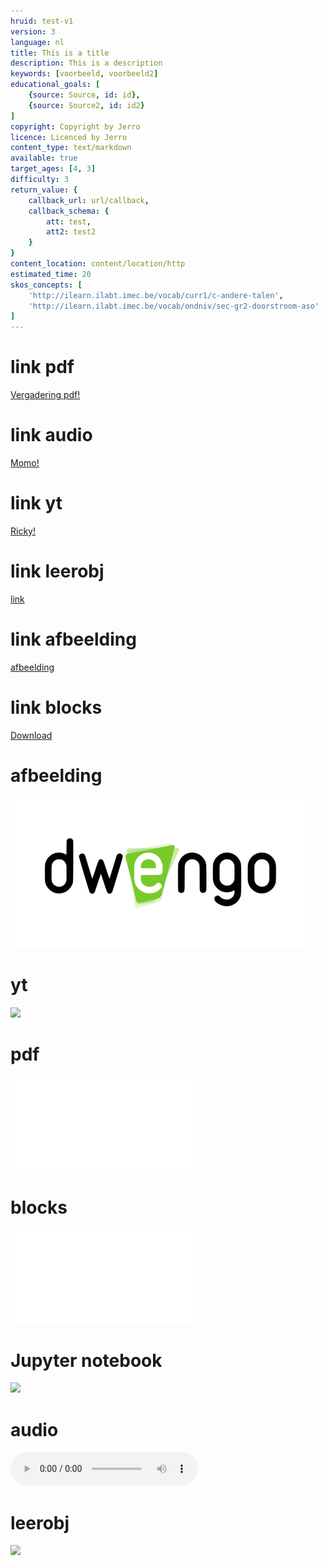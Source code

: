 ```yaml
---
hruid: test-v1
version: 3
language: nl
title: This is a title
description: This is a description
keywords: [voorbeeld, voorbeeld2]
educational_goals: [
    {source: Source, id: id}, 
    {source: Source2, id: id2}
]
copyright: Copyright by Jerro
licence: Licenced by Jerro
content_type: text/markdown
available: true
target_ages: [4, 3]
difficulty: 3
return_value: {
    callback_url: url/callback,
    callback_schema: {
        att: test,
        att2: test2
    }
}
content_location: content/location/http
estimated_time: 20
skos_concepts: [
    'http://ilearn.ilabt.imec.be/vocab/curr1/c-andere-talen', 
    'http://ilearn.ilabt.imec.be/vocab/ondniv/sec-gr2-doorstroom-aso'
]
---
```


# link pdf

[Vergadering pdf!](vergadering.pdf)

# link audio

[Momo!](momo.mp3)

# link yt

[Ricky!](https://www.youtube.com/watch?v=dQw4w9WgXcQ)


# link leerobj

[link](@learning-object/611a3022905be863d776ba02 "dit is een leerobject")

# link afbeelding

[afbeelding](dwengo_logo.png "dit is een afbeelding")

# link blocks

[Download](@blockly/blocks.xml "download deze blocks")

# afbeelding

![afbeelding](dwengo_logo.png "dit is een afbeelding")

# yt

![](@youtube/https://www.youtube.com/embed/ANJ9JLV4IPg)

# pdf

![](@pdf/vergadering.pdf)

# blocks

![](@blockly/blocks.xml)

# Jupyter notebook

![](@notebook/https://www.cantera.org/examples/jupyter/thermo/flame_temperature.ipynb)


# audio

![](@audio/momo.mp3)


# leerobj
![](@learning-object/611a3022905be863d776ba02 )


